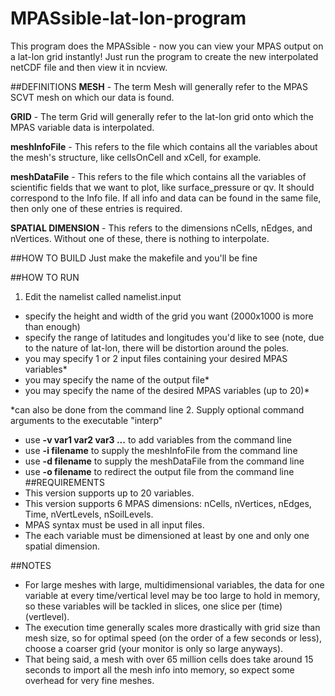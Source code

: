 # MPASsible-lat-lon-program
This program does the MPASsible - now you can view your MPAS output on a lat-lon grid instantly! 
Just run the program to create the new interpolated netCDF file and then view it in ncview.


##DEFINITIONS
**MESH** - The term Mesh will generally refer to the MPAS SCVT mesh on which our data is found.

**GRID** - The term Grid will generally refer to the lat-lon grid onto which the MPAS variable data is interpolated.

**meshInfoFile** - This refers to the file which contains all the variables about the mesh's structure, like
                    cellsOnCell and xCell, for example.
                    
**meshDataFile** - This refers to the file which contains all the variables of scientific fields that we want to 
                    plot, like surface_pressure or qv. It should correspond to the Info file. If all info and data
                    can be found in the same file, then only one of these entries is required.

**SPATIAL DIMENSION** - This refers to the dimensions nCells, nEdges, and nVertices. Without one of these, there is nothing to interpolate.

##HOW TO BUILD
Just make the makefile and you'll be fine

##HOW TO RUN
1. Edit the namelist called namelist.input
  - specify the height and width of the grid you want (2000x1000 is more than enough)
  - specify the range of latitudes and longitudes you'd like to see (note, due to the nature of lat-lon, there
    will be distortion around the poles.
  - you may specify 1 or 2 input files containing your desired MPAS variables*
  - you may specify the name of the output file*
  - you may specify the name of the desired MPAS variables (up to 20)*

  *can also be done from the command line
2. Supply optional command arguments to the executable "interp"
  - use **-v var1 var2 var3 ...** to add variables from the command line
  - use **-i filename** to supply the meshInfoFile from the command line
  - use **-d filename** to supply the meshDataFile from the command line
  - use **-o filename** to redirect the output file from the command line
##REQUIREMENTS
  - This version supports up to 20 variables.
  - This version supports 6 MPAS dimensions: nCells, nVertices, nEdges, Time, nVertLevels, nSoilLevels.
  - MPAS syntax must be used in all input files. 
  - The each variable must be dimensioned at least by one and only one spatial dimension. 

##NOTES
  - For large meshes with large, multidimensional variables, the data for one variable at every time/vertical level may be too large to hold in memory, so these variables will be tackled in slices, one slice per (time)(vertlevel). 
  - The execution time generally scales more drastically with grid size than mesh size, so for optimal speed (on the order of a few seconds or less), choose a coarser grid (your monitor is only so large anyways). 
  - That being said, a mesh with over 65 million cells does take around 15 seconds to import all the mesh info into memory, so expect some overhead for very fine meshes.
